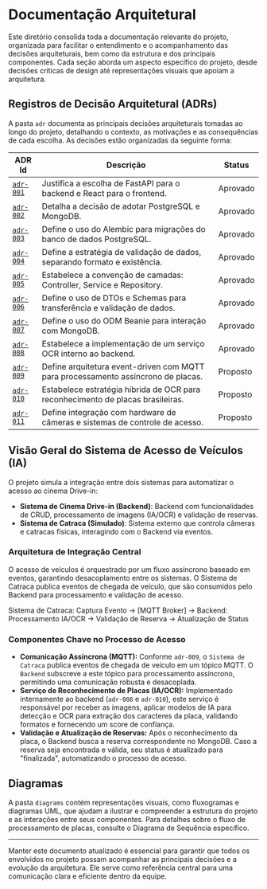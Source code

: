 # Documentação Arquitetural

Este diretório consolida toda a documentação relevante do projeto, organizada para facilitar o entendimento e o acompanhamento das decisões arquiteturais, bem como da estrutura e dos principais componentes. Cada seção aborda um aspecto específico do projeto, desde decisões críticas de design até representações visuais que apoiam a arquitetura.

## Registros de Decisão Arquitetural (ADRs)

A pasta `adr` documenta as principais decisões arquiteturais tomadas ao longo do projeto, detalhando o contexto, as motivações e as consequências de cada escolha. As decisões estão organizadas da seguinte forma:

| ADR Id | Descrição | Status |
|---|---|---|
| [`adr-001`](architectural-decision-records/adr-001-uso-de-python-fastapi-e-react.md) | Justifica a escolha de FastAPI para o backend e React para o frontend. | Aprovado |
| [`adr-002`](architectural-decision-records/adr-002-uso-de-postgre-e-mongo.md) | Detalha a decisão de adotar PostgreSQL e MongoDB. | Aprovado |
| [`adr-003`](architectural-decision-records/adr-003-uso-de-alembic-para-migracoes.md) | Define o uso do Alembic para migrações do banco de dados PostgreSQL. | Aprovado |
| [`adr-004`](architectural-decision-records/adr-004-estrategia-validacao.md) | Define a estratégia de validação de dados, separando formato e existência. | Aprovado |
| [`adr-005`](architectural-decision-records/adr-005-convencao-camadas.md) | Estabelece a convenção de camadas: Controller, Service e Repository. | Aprovado |
| [`adr-006`](architectural-decision-records/adr-006-uso-dtos-schemas.md) | Define o uso de DTOs e Schemas para transferência e validação de dados. | Aprovado |
| [`adr-007`](architectural-decision-records/adr-007-uso-beanie-odm-mongodb.md) | Define o uso do ODM Beanie para interação com MongoDB. | Aprovado |
| [`adr-008`](architectural-decision-records/adr-008-servico-ocr-interno.md) | Estabelece a implementação de um serviço OCR interno ao backend. | Aprovado |
| [`adr-009`](architectural-decision-records/adr-009-arquitetura-evento-mqtt-placas.md) | Define arquitetura event-driven com MQTT para processamento assíncrono de placas. | Proposto |
| [`adr-010`](architectural-decision-records/adr-010-estrategia-ocr-placas-brasileiras.md) | Estabelece estratégia híbrida de OCR para reconhecimento de placas brasileiras. | Proposto |
| [`adr-011`](architectural-decision-records/adr-011-integracao-hardware-cameras-acesso.md) | Define integração com hardware de câmeras e sistemas de controle de acesso. | Proposto |

## Visão Geral do Sistema de Acesso de Veículos (IA)

O projeto simula a integração entre dois sistemas para automatizar o acesso ao cinema Drive-in:

- **Sistema de Cinema Drive-in (Backend)**: Backend com funcionalidades de CRUD, processamento de imagens (IA/OCR) e validação de reservas.
- **Sistema de Catraca (Simulado)**: Sistema externo que controla câmeras e catracas físicas, interagindo com o Backend via eventos.

### Arquitetura de Integração Central

O acesso de veículos é orquestrado por um fluxo assíncrono baseado em eventos, garantindo desacoplamento entre os sistemas. O Sistema de Catraca publica eventos de chegada de veículo, que são consumidos pelo Backend para processamento e validação de acesso.

Sistema de Catraca: Captura Evento → [MQTT Broker] → Backend: Processamento IA/OCR → Validação de Reserva → Atualização de Status

### Componentes Chave no Processo de Acesso

* **Comunicação Assíncrona (MQTT):** Conforme `adr-009`, o `Sistema de Catraca` publica eventos de chegada de veículo em um tópico MQTT. O `Backend` subscreve a este tópico para processamento assíncrono, permitindo uma comunicação robusta e desacoplada.
* **Serviço de Reconhecimento de Placas (IA/OCR):** Implementado internamente ao backend (`adr-008` e `adr-010`), este serviço é responsável por receber as imagens, aplicar modelos de IA para detecção e OCR para extração dos caracteres da placa, validando formatos e fornecendo um score de confiança.
* **Validação e Atualização de Reservas:** Após o reconhecimento da placa, o Backend busca a reserva correspondente no MongoDB. Caso a reserva seja encontrada e válida, seu status é atualizado para "finalizada", automatizando o processo de acesso.

## Diagramas

A pasta `diagrams` contém representações visuais, como fluxogramas e diagramas UML, que ajudam a ilustrar e compreender a estrutura do projeto e as interações entre seus componentes. Para detalhes sobre o fluxo de processamento de placas, consulte o Diagrama de Sequência específico.

---

Manter este documento atualizado é essencial para garantir que todos os envolvidos no projeto possam acompanhar as principais decisões e a evolução da arquitetura. Ele serve como referência central para uma comunicação clara e eficiente dentro da equipe.